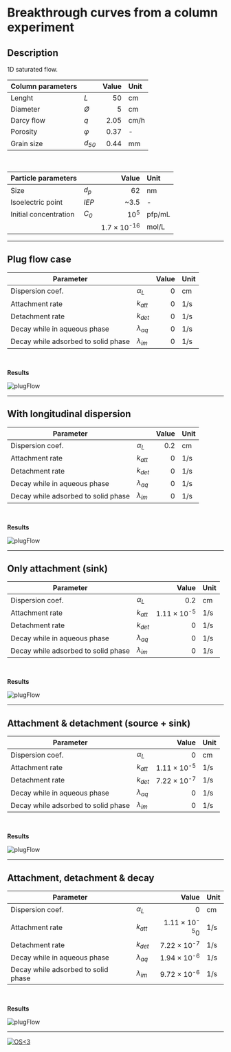 # Breakthrough curves from a column experiment

## Description

1D saturated flow.

|Column parameters | | Value | Unit |
|---|---|--:|:--|
|Lenght| *L* |50|cm|
|Diameter| *Ø* | 5|cm|
|Darcy flow| *q* |2.05|cm/h|
|Porosity| *φ* |0.37|-|
|Grain size| *d<sub>50</sub>*|0.44|mm|

<p>&nbsp;</p>

|Particle parameters | | Value | Unit |
|---|---|--:|:--|
|Size | *d<sub>p</sub>*| 62 | nm |
|Isoelectric point| *IEP*| ~3.5| - |
|Initial concentration| *C<sub>0</sub>*| 10<sup>5</sup>	| pfp/mL|
| | |1.7 × 10<sup>-16</sup>|mol/L|

***

## **Plug flow case**

|Parameter | | Value | Unit |
|---|---|--:|:--|
|Dispersion coef.| *α<sub>L</sub>* |0 |cm|
|Attachment rate| *k<sub>att</sub>* |0|1/s|
|Detachment rate| *k<sub>det</sub>* |0|1/s|
|Decay while in aqueous phase| *λ<sub>aq</sub>* |0|1/s|
|Decay while adsorbed to solid phase| *λ<sub>im</sub>* |0|1/s|
<p>&nbsp;</p>

**Results**

![plugFlow](./plugFlow/breakthrough.png)

***

## **With longitudinal dispersion**

|Parameter | | Value | Unit |
|---|---|--:|:--|
|Dispersion coef.| *α<sub>L</sub>* |0.2 |cm|
|Attachment rate| *k<sub>att</sub>* |0|1/s|
|Detachment rate| *k<sub>det</sub>* |0|1/s|
|Decay while in aqueous phase| *λ<sub>aq</sub>* |0|1/s|
|Decay while adsorbed to solid phase| *λ<sub>im</sub>* |0|1/s|
<p>&nbsp;</p>

**Results**

![plugFlow](./longitudinalDispersion/breakthrough.png)

***

## **Only attachment (sink)**
|Parameter | | Value | Unit |
|---|---|--:|:--|
|Dispersion coef.| *α<sub>L</sub>* |0.2 |cm|
|Attachment rate| *k<sub>att</sub>* |1.11 × 10<sup>-5</sup>|1/s|
|Detachment rate| *k<sub>det</sub>* |0|1/s|
|Decay while in aqueous phase| *λ<sub>aq</sub>* |0|1/s|
|Decay while adsorbed to solid phase| *λ<sub>im</sub>* |0|1/s|
<p>&nbsp;</p>

**Results**

![plugFlow](./onlyAttachment/breakthrough.png)

***

## **Attachment & detachment (source + sink)**
|Parameter | | Value | Unit |
|---|---|--:|:--|
|Dispersion coef.| *α<sub>L</sub>* |0 |cm|
|Attachment rate| *k<sub>att</sub>* |1.11 × 10<sup>-5</sup>|1/s|
|Detachment rate| *k<sub>det</sub>* |7.22 × 10<sup>-7</sup>|1/s|
|Decay while in aqueous phase| *λ<sub>aq</sub>* |0|1/s|
|Decay while adsorbed to solid phase| *λ<sub>im</sub>* |0|1/s|
<p>&nbsp;</p>

**Results**

![plugFlow](./attachDetachment/breakthrough.png)

***

## **Attachment, detachment & decay**
|Parameter | | Value | Unit |
|---|---|--:|:--|
|Dispersion coef.| *α<sub>L</sub>* |0 |cm|
|Attachment rate| *k<sub>att</sub>* |1.11 × 10<sup>-5</sup>0|1/s|
|Detachment rate| *k<sub>det</sub>* |7.22 × 10<sup>-7</sup>|1/s|
|Decay while in aqueous phase| *λ<sub>aq</sub>* |1.94 × 10<sup>-6</sup>|1/s|
|Decay while adsorbed to solid phase| *λ<sub>im</sub>* |9.72 × 10<sup>-6</sup>|1/s|
<p>&nbsp;</p>

**Results**

![plugFlow](./allProcesses/breakthrough.png)

_______

[![OS<3](https://badges.frapsoft.com/os/v1/open-source.png?v=103)]()
